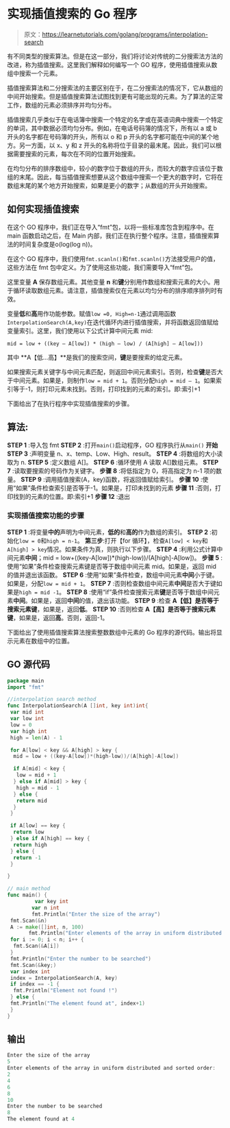 # 实现插值搜索的 Go 程序

> 原文：<https://learnetutorials.com/golang/programs/interpolation-search>

有不同类型的搜索算法。但是在这一部分，我们将讨论对传统的二分搜索法方法的改进，称为插值搜索。这里我们解释如何编写一个 GO 程序，使用插值搜索从数组中搜索一个元素。

插值搜索算法和二分搜索法的主要区别在于，在二分搜索法的情况下，它从数组的中间开始搜索。但是插值搜索算法试图找到更有可能出现的元素。为了算法的正常工作，数组的元素必须排序并均匀分布。

插值搜索几乎类似于在电话簿中搜索一个特定的名字或在英语词典中搜索一个特定的单词，其中数据必须均匀分布。例如，在电话号码簿的情况下，所有以 a 或 b 开头的名字都在号码簿的开头，所有以 o 和 p 开头的名字都可能在中间的某个地方。另一方面，以 x、y 和 z 开头的名称将位于目录的最末尾。因此，我们可以根据需要搜索的元素，每次在不同的位置开始搜索。

在均匀分布的排序数组中，较小的数字位于数组的开头，而较大的数字应该位于数组的末尾。因此，每当插值搜索想要从这个数组中搜索一个更大的数字时，它将在数组末尾的某个地方开始搜索，如果是更小的数字；从数组的开头开始搜索。

## 如何实现插值搜索

在这个 GO 程序中，我们正在导入“fmt”包，以将一些标准库包含到程序中。在 main 函数启动之后，在 Main 内部，我们正在执行整个程序。注意，插值搜索算法的时间复杂度是ο(log(log n))。

在这个 GO 程序中，我们使用`fmt.scanln()`和`fmt.scanln()`方法接受用户的值，这些方法在 fmt 包中定义。为了使用这些功能，我们需要导入“fmt”包。

这里变量 **A** 保存数组元素。其他变量 **n** 和**键**分别用作数组和搜索元素的大小。用于循环读取数组元素。请注意，插值搜索仅在元素以均匀分布的排序顺序排列时有效。

变量**低**和**高**用作功能参数。赋值`low =0, High=n-1`通过调用函数`InterpolationSearch(A,key)`在迭代循环内进行插值搜索，并将函数返回值赋给变量索引。这里，我们使用以下公式计算中间元素 mid:

`mid = low + ((key – A[low]) * (high – low) / (A[high] – A[low]))`

其中 **A【低…高】**是我们的搜索空间，**键**是要搜索的给定元素。

如果搜索元素关键字与中间元素匹配，则返回中间元素索引。否则，检查**键**是否大于中间元素。如果是，则制作`low = mid + 1`。否则分配`high = mid – 1`。如果索引等于-1，则打印元素未找到。否则，打印找到的元素的索引。即:索引+1

下面给出了在执行程序中实现插值搜索的步骤。

## 算法:

**STEP 1** :导入包 fmt
**STEP 2** :打开`main()`启动程序，GO 程序执行从`main()`
**开始 STEP 3** :声明变量 n、x、temp、Low、High、result。
**STEP 4** :将数组的大小读取为 n.
**STEP 5** :定义数组 A[]。
**STEP 6** :循环使用 A 读取 A[]数组元素。
**STEP 7** :读取要搜索的号码作为关键字。
**步骤 8** :将低指定为 0，将高指定为 n-1 项的数量。
**STEP 9** :调用插值搜索(A，key)函数，将返回值赋给索引。
**步骤 10** :使用“如果”条件检查索引是否等于-1。如果是，打印未找到的元素
**步骤 11** :否则，打印找到的元素的位置。即:索引+1
**步骤 12** :退出

### 实现插值搜索功能的步骤

**STEP 1** :将变量**中的**声明为中间元素，**低的**和**高的**作为数组的索引。
**STEP 2** :初始化`low = 0`和`high = n-1`。
**第三步**:打开【for 循环】，检查`A[low] < key`和`A[high] > key`情况。如果条件为真，则执行以下步骤。
**STEP 4** :利用公式计算中间元素**中间**；mid = low+((key-A[low])*(high-low))/(A[high]-A[low])。
**步骤 5** :使用“如果”条件检查搜索元素键是否等于数组中间元素 mid。如果是，返回 mid 的值并退出该函数。
**STEP 6** :使用“如果”条件检查，数组中间元素**中间**小于键。如果是，分配`low = mid + 1`。
**STEP 7** :否则检查数组中间元素**中间**是否大于键如果是`high = mid -1`。
**STEP 8** :使用“if”条件检查搜索元素**键**是否等于数组中间元素**中间**。如果是，返回**中间**的值，退出该功能。
**STEP 9** :检查 **A【低】**是否等于搜索元素**键**，如果是，返回**低**。
**STEP 10** :否则检查 **A【高】**是否等于搜索元素**键**，如果是，返回**高**。否则，返回-1。

下面给出了使用插值搜索算法搜索整数数组中元素的 Go 程序的源代码。输出将显示元素在数组中的位置。

## GO 源代码

```go
package main
import "fmt"

//interpolation search method
func InterpolationSearch(A []int, key int)int{
 var mid int
 var low int
 low = 0
 var high int
 high = len(A) - 1

 for A[low] < key && A[high] > key {
  mid = low + ((key-A[low])*(high-low))/(A[high]-A[low])

  if A[mid] < key {
   low = mid + 1
  } else if A[mid] > key {
   high = mid - 1
  } else {
   return mid
  }
 }

 if A[low] == key {
  return low
 } else if A[high] == key {
  return high
 } else {
  return -1
 }

}

// main method
func main() {
         var key int
        var n int
        fmt.Println("Enter the size of the array")
 fmt.Scan(&n)
 A := make([]int, n, 100)
       fmt.Println("Enter elements of the array in uniform distributed and sorted order: ")
 for i := 0; i < n; i++ {
  fmt.Scan(&A[i])
 }
 fmt.Println("Enter the number to be searched")
 fmt.Scan(&key;)
 var index int
 index = InterpolationSearch(A, key)
 if index == -1 {
  fmt.Println("Element not found !")
 } else {
 fmt.Println("The element found at", index+1)
 }
} 

```

## 输出

```go
Enter the size of the array
5
Enter elements of the array in uniform distributed and sorted order: 
2
4
6
8
10
Enter the number to be searched
8
The element found at 4
```